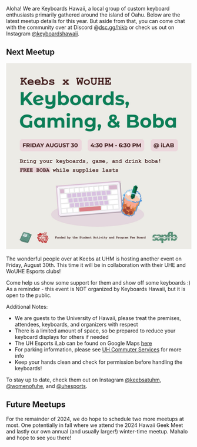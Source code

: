 <!-- ![](images/2024/) -->

Aloha! We are Keyboards Hawaii, a local group of custom keyboard enthusiasts primarily gathered around the island of Oahu. Below are the latest meetup details for this year. But aside from that, you can come chat with the community over at Discord @[dsc.gg/hikb](https://dsc.gg/hikb) or check us out on Instagram [@keyboardshawaii](https://www.instagram.com/keyboardshawaii/).

## Next Meetup

![](images/2024/UHM_08_30_24.jpg)

The wonderful people over at Keebs at UHM is hosting another event on Friday, August 30th. This time it will be in collaboration with their UHE and WoUHE Esports clubs!

Come help us show some support for them and show off some keyboards :) As a reminder - this event is NOT organized by Keyboards Hawaii, but it is open to the public.

Additional Notes:
- We are guests to the University of Hawaii, please treat the premises, attendees, keyboards, and organizers with respect
- There is a limited amount of space, so be prepared to reduce your keyboard displays for others if needed
- The UH Esports iLab can be found on Google Maps [here](https://maps.app.goo.gl/FJZZmWEojpo8JdH5A) 
- For parking information, please see [UH Commuter Services](https://manoa.hawaii.edu/commuter/visitors/) for more info
- Keep your hands clean and check for permission before handling the keyboards! 

To stay up to date, check them out on Instagram [@keebsatuhm](https://www.instagram.com/keebsatuhm/), [@womenofuhe](https://www.instagram.com/womenofuhe/), and [@uhesports](https://www.instagram.com/uhesports/).

<!-- We currently don't have any meetups planned at this time. But you may come chat with the community over at Discord @[dsc.gg/hikb](https://dsc.gg/hikb) or check us out on Instagram [@keyboardshawaii](https://www.instagram.com/keyboardshawaii/). -->

## Future Meetups 

For the remainder of 2024, we do hope to schedule two more meetups at most. One potentially in fall where we attend the 2024 Hawaii Geek Meet and lastly our own annual (and usually larger!) winter-time meetup. Mahalo and hope to see you there!